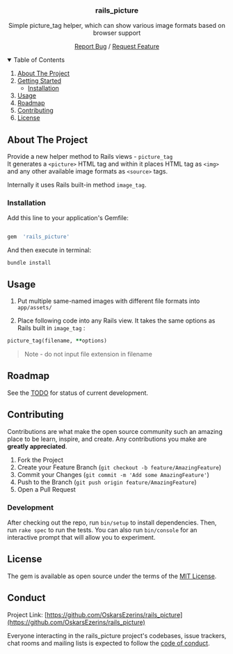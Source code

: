 <!-- [![Contributors][contributors-shield]][contributors-url]
[![Forks][forks-shield]][forks-url]
[![Stargazers][stars-shield]][stars-url]
[![Issues][issues-shield]][issues-url]
[![MIT License][license-shield]][license-url]
[![LinkedIn][linkedin-shield]][linkedin-url] -->

<!-- PROJECT LOGO

<br  />

<p align="center">

<a  href="https://github.com/OskarsEzerins/rails_picture">

<img  src="images/logo.png"  alt="Logo"  width="80"  height="80">

</a>
-->

<h3 align='center'>rails_picture</h3>

<p align='center'>Simple picture_tag helper, which can show various image formats based on browser support </p>
<p align='center'>
  <a href="https://github.com/OskarsEzerins/rails_picture/issues">Report Bug</a>
  /
  <a href="https://github.com/OskarsEzerins/rails_picture/issues">Request Feature</a>
</p>

<!-- TABLE OF CONTENTS -->

<details  open="open">

<summary>Table of Contents</summary>

<ol>
  <li><a href="#about-the-project">About The Project</a></li>
  <li>
    <a href="#getting-started">Getting Started</a>
    <ul>
      <li><a href="#installation">Installation</a></li>
    </ul>
  </li>
  <li><a  href="#usage">Usage</a></li>
  <li><a  href="#roadmap">Roadmap</a></li>
  <li><a  href="#contributing">Contributing</a></li>
  <li><a  href="#license">License</a></li>

<!-- <li><a  href="#contact">Contact</a></li>-->
<!-- <li><a  href="#acknowledgements">Acknowledgements</a></li>-->

</ol>

</details>

<!-- ABOUT THE PROJECT -->

## About The Project

Provide a new helper method to Rails views - `picture_tag`
<br  />
It generates a `<picture>` HTML tag and within it places HTML tag as `<img>` and any other available image formats as `<source>` tags.

<!-- TOOD: add image example here of generated HTML -->

Internally it uses Rails built-in method `image_tag`.

### Installation

Add this line to your application's Gemfile:

```ruby

gem  'rails_picture'

```

And then execute in terminal:

```shell
bundle install
```

<!-- USAGE EXAMPLES -->

## Usage

1. Put multiple same-named images with different file formats into `app/assets/`

2. Place following code into any Rails view. It takes the same options as Rails built in `image_tag` :

```ruby
picture_tag(filename, **options)
```

> Note - do not input file extension in filename

<!-- _For more examples, please refer to the [Documentation](https://example.com)_ -->

<!-- ROADMAP -->

## Roadmap

See the [TODO](https://github.com/OskarsEzerins/rails_picture/projects/1) for status of current development.

<!-- CONTRIBUTING -->

## Contributing

Contributions are what make the open source community such an amazing place to be learn, inspire, and create. Any contributions you make are **greatly appreciated**.

1. Fork the Project
2. Create your Feature Branch (`git checkout -b feature/AmazingFeature`)
3. Commit your Changes (`git commit -m 'Add some AmazingFeature'`)
4. Push to the Branch (`git push origin feature/AmazingFeature`)
5. Open a Pull Request

### Development

After checking out the repo, run `bin/setup` to install dependencies. Then, run `rake spec` to run the tests. You can also run `bin/console` for an interactive prompt that will allow you to experiment.

 <!-- LICENSE -->

## License

The gem is available as open source under the terms of the [MIT License](https://opensource.org/licenses/MIT).

<!-- CONTACT -->

## Conduct

Project Link: [https://github.com/OskarsEzerins/rails_picture](https://github.com/OskarsEzerins/rails_picture)

Everyone interacting in the rails_picture project's codebases, issue trackers, chat rooms and mailing lists is expected to follow the [code of conduct](https://github.com/[USERNAME]/rails_picture/blob/master/CODE_OF_CONDUCT.md).

<!-- ACKNOWLEDGEMENTS -->

<!-- ## Acknowledgements -->

<!-- MARKDOWN LINKS & IMAGES -->

<!-- https://www.markdownguide.org/basic-syntax/#reference-style-links -->

[contributors-shield]: https://img.shields.io/github/contributors/othneildrew/Best-README-Template.svg?style=for-the-badge
[contributors-url]: https://github.com/OskarsEzerins/rails_picture/graphs/contributors
[forks-shield]: https://img.shields.io/github/forks/othneildrew/Best-README-Template.svg?style=for-the-badge
[forks-url]: https://github.com/OskarsEzerins/rails_picture/network/members
[stars-shield]: https://img.shields.io/github/stars/othneildrew/Best-README-Template.svg?style=for-the-badge
[stars-url]: https://github.com/OskarsEzerins/rails_picture/stargazers
[issues-shield]: https://img.shields.io/github/issues/othneildrew/Best-README-Template.svg?style=for-the-badge
[issues-url]: https://github.com/OskarsEzerins/rails_picture/issues
[license-shield]: https://img.shields.io/github/license/othneildrew/Best-README-Template.svg?style=for-the-badge
[license-url]: https://github.com/OskarsEzerins/rails_picture/blob/master/LICENSE.txt
[linkedin-shield]: https://img.shields.io/badge/-LinkedIn-black.svg?style=for-the-badge&logo=linkedin&colorB=555
[linkedin-url]: https://www.linkedin.com/in/oskars-ezeri%C5%86%C5%A1-9339961a6
